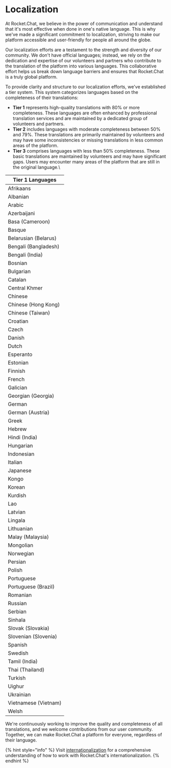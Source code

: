 # Localization

At Rocket.Chat, we believe in the power of communication and understand that it's most effective when done in one's native language. This is why we've made a significant commitment to localization, striving to make our platform accessible and user-friendly for people all around the globe.

Our localization efforts are a testament to the strength and diversity of our community. We don't have official languages; instead, we rely on the dedication and expertise of our volunteers and partners who contribute to the translation of the platform into various languages. This collaborative effort helps us break down language barriers and ensures that Rocket.Chat is a truly global platform.

To provide clarity and structure to our localization efforts, we've established a tier system. This system categorizes languages based on the completeness of their translations:

* **Tier 1** represents high-quality translations with 80% or more completeness. These languages are often enhanced by professional translation services and are maintained by a dedicated group of volunteers and partners.
* **Tier 2** includes languages with moderate completeness between 50% and 79%. These translations are primarily maintained by volunteers and may have some inconsistencies or missing translations in less common areas of the platform.
* **Tier 3** comprises languages with less than 50% completeness. These basic translations are maintained by volunteers and may have significant gaps. Users may encounter many areas of the platform that are still in the original language.\


| Tier 1 Languages     |
| -------------------- |
| Afrikaans            |
| Albanian             |
| Arabic               |
| Azerbaijani          |
| Basa (Cameroon)      |
| Basque               |
| Belarusian (Belarus) |
| Bengali (Bangladesh) |
| Bengali (India)      |
| Bosnian              |
| Bulgarian            |
| Catalan              |
| Central Khmer        |
| Chinese              |
| Chinese (Hong Kong)  |
| Chinese (Taiwan)     |
| Croatian             |
| Czech                |
| Danish               |
| Dutch                |
| Esperanto            |
| Estonian             |
| Finnish              |
| French               |
| Galician             |
| Georgian (Georgia)   |
| German               |
| German (Austria)     |
| Greek                |
| Hebrew               |
| Hindi (India)        |
| Hungarian            |
| Indonesian           |
| Italian              |
| Japanese             |
| Kongo                |
| Korean               |
| Kurdish              |
| Lao                  |
| Latvian              |
| Lingala              |
| Lithuanian           |
| Malay (Malaysia)     |
| Mongolian            |
| Norwegian            |
| Persian              |
| Polish               |
| Portuguese           |
| Portuguese (Brazil)  |
| Romanian             |
| Russian              |
| Serbian              |
| Sinhala              |
| Slovak (Slovakia)    |
| Slovenian (Slovenia) |
| Spanish              |
| Swedish              |
| Tamil (India)        |
| Thai (Thailand)      |
| Turkish              |
| Uighur               |
| Ukrainian            |
| Vietnamese (Vietnam) |
| Welsh                |

We're continuously working to improve the quality and completeness of all translations, and we welcome contributions from our user community. Together, we can make Rocket.Chat a platform for everyone, regardless of their language.

{% hint style="info" %}
Visit [internationalization](https://developer.rocket.chat/contribute-to-rocket.chat/modes-of-contribution/development/internationalization) for a comprehensive understanding of how to work with Rocket.Chat's internationalization.&#x20;
{% endhint %}

